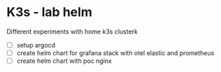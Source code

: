 # K3s - lab helm

Different experiments with home k3s clusterk

- [ ] setup argocd
- [ ] create helm chart for grafana stack with otel elastic and prometheus
- [ ] create helm chart with poc nginx
